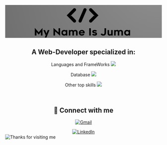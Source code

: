
<img src="./header.png"/><br> 

## <div align='center'>A Web-Developer specialized in: </div>

<div align='center'>
<p>Languages and FrameWorks <img src="https://skillicons.dev/icons?i=php,laravel,js,ts,nextjs,vue,react,nodejs,wordpress" /></p>
<p>Database <img src="https://skillicons.dev/icons?i=mysql,mongodb,postgres,redis" /></p>
<p>Other top skills <img src="https://skillicons.dev/icons?i=aws,docker,kubernetes,bash" /></p> 
</div><br>

## <div align='center'> 💬 Connect with me  </div>

<div align='center'>
  
[![Gmail](https://img.shields.io/badge/Gmail-D14836?style=for-the-badge&logo=gmail&logoColor=white)](mailto:developer@jumaz.anonaddy.com)

<a href="https://www.linkedin.com/in/nashon-juma/" target="_blank">
    <img src="https://img.shields.io/badge/LinkedIn-0077B5?style=for-the-badge&logo=linkedin&logoColor=white" alt="LinkedIn">
</a>
</div>

<img height="120" alt="Thanks for visiting me" width="100%" src="https://raw.githubusercontent.com/BrunnerLivio/brunnerlivio/master/images/marquee.svg" />

